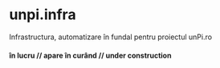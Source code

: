 # unpi.infra
Infrastructura, automatizare în fundal pentru proiectul unPi.ro

#### în lucru // apare în curând // under construction
